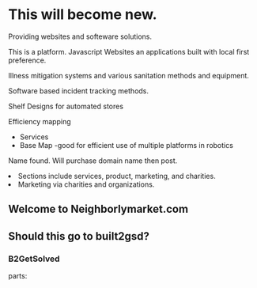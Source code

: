 <h1>This will become new.</h1> 
<p>Providing websites and softeware solutions.</p>
<p>This is a platform. Javascript Websites an applications built with local first preference. </p>
<p>
Illness mitigation systems and various sanitation methods and equipment.
  </p>
  <p>Software based incident tracking methods.</p>
<p>Shelf Designs for automated stores</p>

<p>Efficiency mapping</p>
<ul>
  <li>Services
  </li>
  <li>Base Map -good for efficient use of multiple platforms in robotics</li>
  
  </ul>
<p>Name found. Will purchase domain name then post.
 </p>
<li>Sections include services, product, marketing, and charities. </li>
<li>Marketing via charities and organizations.</li>
<h2>Welcome to Neighborlymarket.com</h2>
<h2>Should this go to built2gsd?</h2>
<h3>B2GetSolved</h3>
parts:
<script>
import { createStore } from 'redux'
import todoApp from './reducers'
const store = createStore(todoApp)
  </script>
